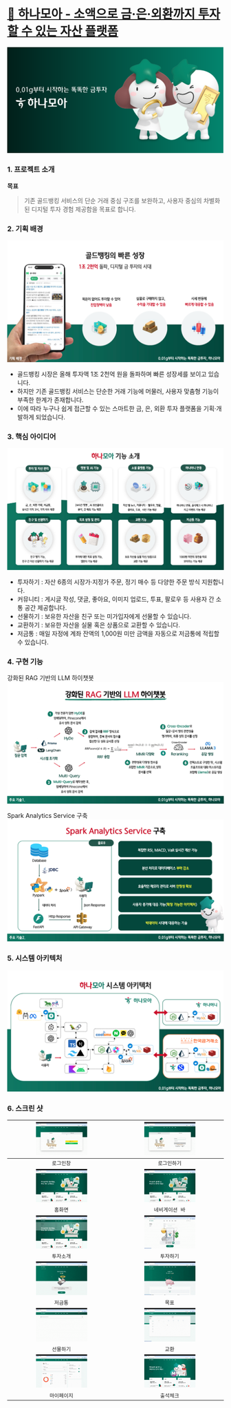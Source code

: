 # [💚 하나모아 - 소액으로 금·은·외환까지 투자할 수 있는 자산 플랫폼](https://www.hanamoa.co.kr/)

![Example Image](./이미지/img01.svg)

### 1. 프로젝트 소개

**목표**

> 기존 골드뱅킹 서비스의 단순 거래 중심 구조를 보완하고, 사용자 중심의 차별화된 디지털 투자 경험 제공함을 목표로 합니다.

### 2. 기획 배경

![Example Image](./이미지/img02.png)

-   골드뱅킹 시장은 올해 투자액 1조 2천억 원을 돌파하며 빠른 성장세를 보이고 있습니다.
-   하지만 기존 골드뱅킹 서비스는 단순한 거래 기능에 머물러, 사용자 맞춤형 기능이 부족한 한계가 존재합니다.
-   이에 따라 누구나 쉽게 접근할 수 있는 스마트한 금, 은, 외환 투자 플랫폼을 기획·개발하게 되었습니다.

### 3. 핵심 아이디어

![Example Image](./이미지/img03.png)

-   투자하기 : 자산 6종의 시장가·지정가 주문, 정기 매수 등 다양한 주문 방식 지원합니다.
-   커뮤니티 : 게시글 작성, 댓글, 좋아요, 이미지 업로드, 투표, 팔로우 등 사용자 간 소통 공간 제공합니다.
-   선물하기 : 보유한 자산을 친구 또는 미가입자에게 선물할 수 있습니다.
-   교환하기 : 보유한 자산을 실물 혹은 상품으로 교환할 수 있습니다.
-   저금통 : 매일 자정에 계좌 잔액의 1,000원 미만 금액을 자동으로 저금통에 적립할 수 있습니다.

### 4. 구현 기능

강화된 RAG 기반의 LLM 하이챗봇
    ![Example Image](./이미지/img04.png)

Spark Analytics Service 구축
    ![Example Image](./이미지/img05.png)

### 5. 시스템 아키텍처

![Example Image](./이미지/img06.png)

### 6. 스크린 샷

| <img width="50%" src="./이미지/video01.gif"/> | <img width="50%" src="./이미지/video02.gif"/> |
|:-------------------------:|:-------------------------:|
|         `로그인창`         |        `로그인하기`         |
| <img width="50%" src="./이미지/video03.gif"/> | <img width="50%" src="./이미지/video04.gif"/> |
|         `홈화면`         |        `네비게이션 바`         |
| <img width="50%" src="./이미지/video05.gif"/> | <img width="50%" src="./이미지/video06.gif"/> |
|         `투자소개`         |        `투자하기`         |
| <img width="50%" src="./이미지/video07.gif"/> | <img width="50%" src="./이미지/video08.gif"/> |
|         `저금통`         |        `목표`         |
| <img width="50%" src="./이미지/video09.gif"/> | <img width="50%" src="./이미지/video10.gif"/> |
|         `선물하기`         |        `교환`         |
| <img width="50%" src="./이미지/video11.gif"/> | <img width="50%" src="./이미지/video12.gif"/> |
|         `마이페이지`         |        `출석체크`         |
